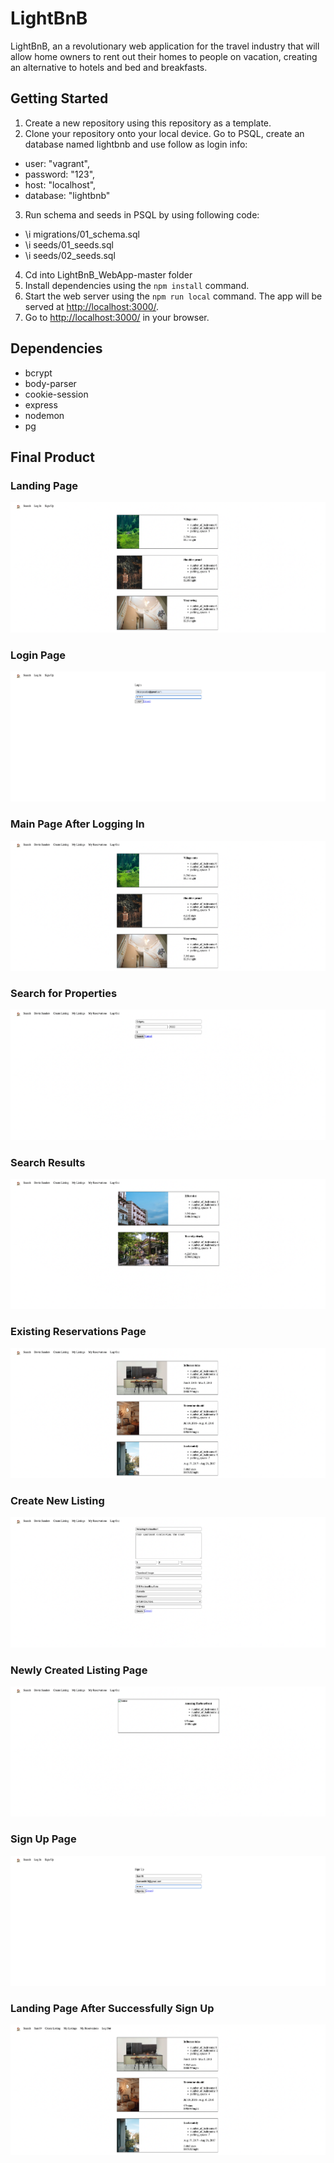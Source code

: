 # LightBnB

LightBnB, an a revolutionary web application for the travel industry that will allow home owners to rent out their homes to people on vacation, creating an alternative to hotels and bed and breakfasts.

## Getting Started

1. Create a new repository using this repository as a template.
2. Clone your repository onto your local device.
Go to PSQL, create an database named lightbnb and use follow as login info:
- user: "vagrant",
- password: "123",
- host: "localhost",
- database: "lightbnb"
3. Run schema and seeds in PSQL by using following code:
- \i migrations/01_schema.sql
- \i seeds/01_seeds.sql
- \i seeds/02_seeds.sql
4. Cd into LightBnB_WebApp-master folder
5. Install dependencies using the `npm install` command.
6. Start the web server using the `npm run local` command. The app will be served at <http://localhost:3000/>.
7. Go to <http://localhost:3000/> in your browser.

## Dependencies

- bcrypt
- body-parser
- cookie-session
- express
- nodemon
- pg

## Final Product

### Landing Page
!["Landing Page"](./Snippets/1_Landing_Page.png)

### Login Page
!["Login Page"](./Snippets/2_Login_Page.png)

### Main Page After Logging In
!["Main Page After Logging In"](./Snippets/3_Main_Page.png)

### Search for Properties
!["Search for Properties"](./Snippets/4_Search_For_Properties.png)

### Search Results
!["Search Results"](./Snippets/5_Search_Results.png)

### Existing Reservations Page
!["Existing Reservations Page"](./Snippets/6_Existing_Reservations_Page.png)

### Create New Listing
!["Create New Listing](./Snippets/7_Create_Listing.png)

### Newly Created Listing Page
!["Newly Created Listing Page"](./Snippets/8_Newly_Created_Listing.png)

### Sign Up Page
!["Sign Up Page](./Snippets/9_Sign_Up.png)

### Landing Page After Successfully Sign Up
!["Landing Page After Successfully Sign Up"](./Snippets/10_Landing_Page_After_Sign_Up.png)
